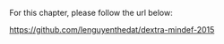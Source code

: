 For this chapter, please follow the url below:

https://github.com/lenguyenthedat/dextra-mindef-2015